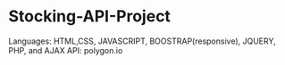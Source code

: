 # Stocking-API-Project
Languages: HTML,CSS, JAVASCRIPT, BOOSTRAP(responsive), JQUERY, PHP, and AJAX
API: polygon.io
